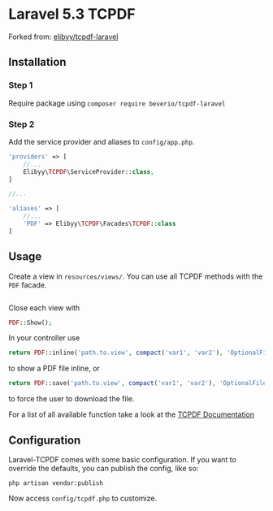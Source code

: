 # Laravel 5.3 TCPDF

Forked from: [elibyy/tcpdf-laravel](https://github.com/elibyy/tcpdf-laravel)

## Installation

### Step 1
Require package using
```composer require beverio/tcpdf-laravel```

### Step 2
Add the service provider and aliases to `config/app.php`.
```php
'providers' => [
    //...
    Elibyy\TCPDF\ServiceProvider::class,
]

//...

'aliases' => [
    //...
    'PDF' => Elibyy\TCPDF\Facades\TCPDF::class
]
```

## Usage
Create a view in `resources/views/`. You can use all TCPDF methods with the `PDF` facade.

```php

```

Close each view with
```php
PDF::Show();
```

In your controller use
```php
return PDF::inline('path.to.view', compact('var1', 'var2'), 'OptionalFilename.pdf');
```
to show a PDF file inline, or
```php
return PDF::save('path.to.view', compact('var1', 'var2'), 'OptionalFilename.pdf');
```
to force the user to download the file.

For a list of all available function take a look at the [TCPDF Documentation](http://www.tcpdf.org/doc/code/classTCPDF.html)

## Configuration

Laravel-TCPDF comes with some basic configuration.
If you want to override the defaults, you can publish the config, like so:

    php artisan vendor:publish

Now access `config/tcpdf.php` to customize.